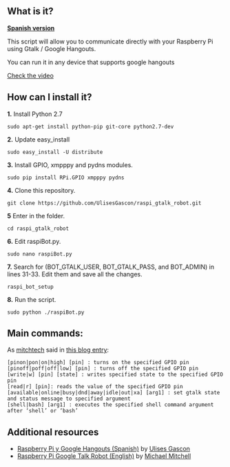 ## What is it?
[**Spanish version**](https://github.com/UlisesGascon/raspi_gtalk_robot/blob/master/README_es.md)

This script will allow you to communicate directly with your Raspberry Pi using Gtalk / Google Hangouts.

You can run it in any device that supports google hangouts

[Check the video](http://youtu.be/vd6RlkAXWRs)

## How can I install it?

**1.** Install Python 2.7
```bh
sudo apt-get install python-pip git-core python2.7-dev
```
**2.** Update easy_install
```bh
sudo easy_install -U distribute
```
**3.** Install GPIO, xmpppy and pydns modules.
```bh
sudo pip install RPi.GPIO xmpppy pydns
```
**4.** Clone this repository.
```bh
git clone https://github.com/UlisesGascon/raspi_gtalk_robot.git
```
**5** Enter in the folder.
```bh
cd raspi_gtalk_robot
```
**6.** Edit raspiBot.py.
```bh
sudo nano raspiBot.py
```
**7.** Search for (BOT_GTALK_USER, BOT_GTALK_PASS, and BOT_ADMIN) in lines 31-33. Edit them and save all the changes.
```bh
raspi_bot_setup
```
**8.** Run the script.
```bh
sudo python ./raspiBot.py
```

## Main commands:

As [mitchtech](https://github.com/mitchtech) said in [this blog entry](http://mitchtech.net/raspberry-pi-google-talk-robot/):
> 
```
[pinon|pon|on|high] [pin] : turns on the specified GPIO pin
[pinoff|poff|off|low] [pin] : turns off the specified GPIO pin
[write|w] [pin] [state] : writes specified state to the specified GPIO pin
[read|r] [pin]: reads the value of the specified GPIO pin
[available|online|busy|dnd|away|idle|out|xa] [arg1] : set gtalk state and status message to specified argument
[shell|bash] [arg1] : executes the specified shell command argument after ‘shell’ or ‘bash’
```
>

## Additional resources

- [Raspberry Pi y Google Hangouts (Spanish)](http://www.blog.ulisesgascon.com/raspberry-pi-y-google-hangouts) by [Ulises Gascon](https://github.com/UlisesGascon)
- [Raspberry Pi Google Talk Robot (English)](http://mitchtech.net/raspberry-pi-google-talk-robot/) by [Michael Mitchell](https://github.com/mitchtech)
